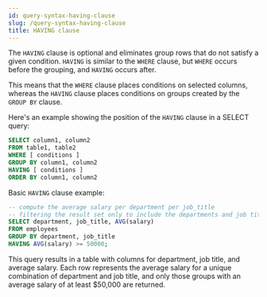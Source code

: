 ```yaml
---
id: query-syntax-having-clause
slug: /query-syntax-having-clause
title: HAVING clause
---
```


The `HAVING` clause is optional and eliminates group rows that do not satisfy a given condition. `HAVING` is similar to the `WHERE` clause, but `WHERE` occurs before the grouping, and `HAVING` occurs after. 

This means that the `WHERE` clause places conditions on selected columns, whereas the `HAVING` clause places conditions on groups created by the `GROUP BY` clause.

Here's an example showing the position of the `HAVING` clause in a SELECT query:

```sql
SELECT column1, column2
FROM table1, table2
WHERE [ conditions ]
GROUP BY column1, column2
HAVING [ conditions ]
ORDER BY column1, column2
```

Basic `HAVING` clause example:

```sql
-- compute the average salary per department per job_title
-- filtering the result set only to include the departments and job titles with an average salary of at least $50,000
SELECT department, job_title, AVG(salary)
FROM employees
GROUP BY department, job_title
HAVING AVG(salary) >= 50000;
```

This query results in a table with columns for department, job title, and average salary. Each row represents the average salary for a unique combination of department and job title, and only those groups with an average salary of at least $50,000 are returned.